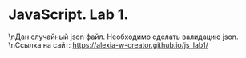 # JavaScript. Lab 1.
\nДан случайный json файл. Необходимо сделать валидацию json.
\nСсылка на сайт: https://alexia-w-creator.github.io/js_lab1/
